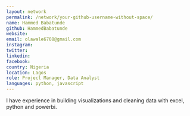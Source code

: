 ```yaml
---
layout: network
permalink: /network/your-github-username-without-space/
name: Hammed Babatunde
github: HammedBabatunde
website:
email: olawale6708@gmail.com
instagram:
twitter:
linkedin:
facebook:
country: Nigeria
location: Lagos
role: Project Manager, Data Analyst
languages: python, javascript
---
```


I have experience in building visualizations and cleaning data with excel, python and powerbi.
